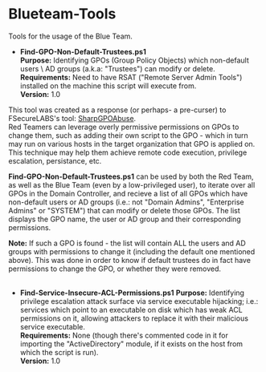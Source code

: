 # Blueteam-Tools
Tools for the usage of the Blue Team.

* **Find-GPO-Non-Default-Trustees.ps1** <br>
**Purpose:** Identifying GPOs (Group Policy Objects) which non-default users \ AD groups (a.k.a: "Trustees") can modify or delete. <br>
**Requirements:** Need to have RSAT ("Remote Server Admin Tools") installed on the machine this script will execute from. <br>
**Version:** 1.0 <br>

This tool was created as a response (or perhaps- a pre-curser) to FSecureLABS's tool: [SharpGPOAbuse](https://github.com/FSecureLABS/SharpGPOAbuse).<br>
Red Teamers can leverage overly permissive permissions on GPOs to change them, such as adding their own script to the GPO - 
which in turn may run on various hosts in the target organization that GPO is applied on.
This technique may help them achieve remote code execution, privilege escalation, persistance, etc.

**Find-GPO-Non-Default-Trustees.ps1** can be used by both the Red Team, as well as the Blue Team (even by a low-privileged user), to iterate over all GPOs in the Domain Controller, 
and recieve a list of all GPOs which have non-default users or AD groups (i.e.: not "Domain Admins", "Enterprise Admins" or "SYSTEM") that can modify or delete those GPOs.
The list displays the GPO name, the user or AD group and their corresponding permissions. <br>

**Note:** If such a GPO is found - the list will contain ALL the users and AD groups with permissions to change it (including the default one mentioned above).
This was done in order to know if default trustees do in fact have permissions to change the GPO, or whether they were removed.
<br><br>

* **Find-Service-Insecure-ACL-Permissions.ps1**
**Purpose:** Identifying privilege escalation attack surface via service executable hijacking; i.e.: services which point to an executable on disk which has weak ACL permissions on it, allowing attackers to replace it with their malicious service executable. <br>
**Requirements:** None (though there's commented code in it for importing the "ActiveDirectory" module, if it exists on the host from which the script is run). <br>
**Version:** 1.0 <br>
